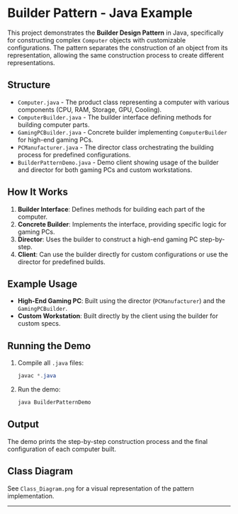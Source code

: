 # Builder Pattern - Java Example

This project demonstrates the **Builder Design Pattern** in Java, specifically for constructing complex `Computer` objects with customizable configurations. The pattern separates the construction of an object from its representation, allowing the same construction process to create different representations.

## Structure

- `Computer.java` - The product class representing a computer with various components (CPU, RAM, Storage, GPU, Cooling).
- `ComputerBuilder.java` - The builder interface defining methods for building computer parts.
- `GamingPCBuilder.java` - Concrete builder implementing `ComputerBuilder` for high-end gaming PCs.
- `PCManufacturer.java` - The director class orchestrating the building process for predefined configurations.
- `BuilderPatternDemo.java` - Demo client showing usage of the builder and director for both gaming PCs and custom workstations.

## How It Works

1. **Builder Interface**: Defines methods for building each part of the computer.
2. **Concrete Builder**: Implements the interface, providing specific logic for gaming PCs.
3. **Director**: Uses the builder to construct a high-end gaming PC step-by-step.
4. **Client**: Can use the builder directly for custom configurations or use the director for predefined builds.

## Example Usage

- **High-End Gaming PC**: Built using the director (`PCManufacturer`) and the `GamingPCBuilder`.
- **Custom Workstation**: Built directly by the client using the builder for custom specs.

## Running the Demo

1. Compile all `.java` files:
   ```powershell
   javac *.java
   ```
2. Run the demo:
   ```powershell
   java BuilderPatternDemo
   ```

## Output

The demo prints the step-by-step construction process and the final configuration of each computer built.

## Class Diagram

See `Class_Diagram.png` for a visual representation of the pattern implementation.

---

